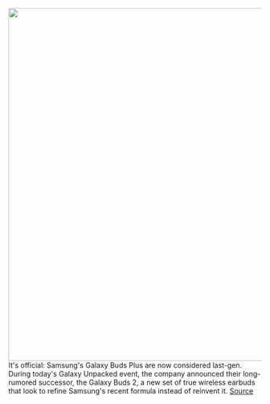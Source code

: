 <img src='https://cdn.vox-cdn.com/thumbor/DDzfSTEjSba7oK1s0ewRcbBsh3Q=/0x0:2040x1360/1200x800/filters:focal(857x517:1183x843)/cdn.vox-cdn.com/uploads/chorus_image/image/69710338/cwelch_210809_4705_0002.0.jpg' width='700px' /><br/>
It's official: Samsung's Galaxy Buds Plus are now considered last-gen. During today's Galaxy Unpacked event, the company announced their long-rumored successor, the Galaxy Buds 2, a new set of true wireless earbuds that look to refine Samsung's recent formula instead of reinvent it.
<a href='https://www.theverge.com/2021/8/11/22617569/samsung-galaxy-buds-2-preorder-how-to-buy-price-availability-release-date'> Source <a/>